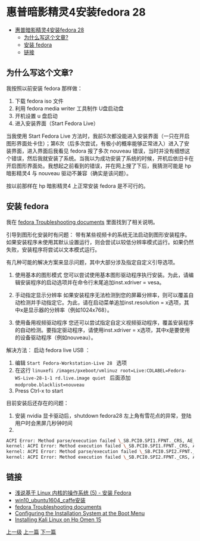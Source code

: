 # 惠普暗影精灵4安装fedora 28

<!-- @import "[TOC]" {cmd="toc" depthFrom=1 depthTo=6 orderedList=false} -->
<!-- code_chunk_output -->

* [惠普暗影精灵4安装fedora 28](#惠普暗影精灵4安装fedora-28)
	* [为什么写这个文章?](#为什么写这个文章)
	* [安装 fedora](#安装-fedora)
	* [链接](#链接)

<!-- /code_chunk_output -->

## 为什么写这个文章?
我按照以前安装 fedora 那样做：
1. 下载 fedora iso 文件
2. 利用 fedora media writer 工具制作 U盘启动盘
3. 开机设置 u 盘启动
4. 进入安装界面（Start Fedora Live）

当我使用 Start Fedora Live 方法时，我前5次都没能进入安装界面（一只在开启图形界面处卡住）；第6次（后多次尝试，有极小的概率能够正常进入）进入了安装界面，进入界面后我看见 fedora 报了多次 nouveau 错误，当时并没有细想这个错误，然后我就安装了系统。当我以为成功安装了系统的时候，开机后依旧卡在开启图形界面处。我想起之前看到的错误，并在网上搜了下后，我猜测可能是 hp 暗影精灵4  与 nouveau 驱动不兼容（确实是该问题）。

按以前那样在 hp 暗影精灵4 上正常安装 fedora  是不可行的。

## 安装 fedora


我在 [fedora Troubleshooting documents](https://docs.fedoraproject.org/f28/install-guide/install/Troubleshooting.html) 里面找到了相关说明。

引导到图形化安装时有问题：
带有某些视频卡的系统无法启动到图形安装程序。如果安装程序未使用其默认设置运行，则会尝试以较低分辨率模式运行。如果仍然失败，安装程序将尝试以文本模式运行。

有几种可能的解决方案来显示问题，其中大部分涉及指定自定义引导选项。
1. 使用基本的图形模式
您可以尝试使用基本图形驱动程序执行安装。为此，请编辑安装程序的启动选项并在命令行末尾追加inst.xdriver = vesa。

2. 手动指定显示分辨率
如果安装程序无法检测到您的屏幕分辨率，则可以覆盖自动检测并手动指定它。为此，请在启动菜单追加inst.resolution = x选项，其中x是显示器的分辨率（例如1024x768）。

3. 使用备用视频驱动程序
您还可以尝试指定自定义视频驱动程序，覆盖安装程序的自动检测。要指定驱动程序，请使用inst.xdriver = x选项，其中x是要使用的设备驱动程序（例如nouveau）。

解决方法：
启动 fedora live USB ：
1. 编辑 ```Start Fedora-Workstation-Live 28 ``` 选项
2. 在这行 ```linuxefi /images/pxeboot/vmlinuz root=Live:CDLABEL=Fedora-WS-Live-28-1-1 rd.live.image quiet ``` 后面添加 ```modprobe.blacklist=nouveau```
3. Press Ctrl-x to start

目前安装后还存在的问题：
1. 安装 nvidia 显卡驱动后，shutdown fedora28 左上角有雪花点的异常，登陆用户时会黑屏几秒钟时间
2.
```sh
ACPI Error: Method parse/execution failed \_SB.PCI0.SPI1.FPNT._CRS, AE_AML_INVALID_RESOURCE_TYPE (20180313/psparse-516)
kernel: ACPI Error: Method execution failed \_SB.PCI0.SPI1.FPNT._CRS, AE_AML_INVALID_RESOURCE_TYPE (20180313/uteval-69)
kernel: ACPI Error: Method parse/execution failed \_SB.PCI0.SPI2.FPNT._CRS, AE_AML_INVALID_RESOURCE_TYPE (20180313/psparse-516)
kernel: ACPI Error: Method execution failed \_SB.PCI0.SPI2.FPNT._CRS, AE_AML_INVALID_RESOURCE_TYPE (20180313/uteval-69)
```

## 链接
* [浅说基于 Linux 内核的操作系统 (5) - 安装 Fedora](https://blog.yoitsu.moe/linux/linux_install_fedora.html)
* [win10_ubuntu1604_caffe安装](http://www.voidcn.com/article/p-uznbwqnf-nx.html)
* [fedora Troubleshooting documents](https://docs.fedoraproject.org/f28/install-guide/install/Troubleshooting.html)
* [Configuring the Installation System at the Boot Menu](https://docs.fedoraproject.org/f28/install-guide/advanced/Boot_Options.html#sect-boot-options-installer)
* [Installing Kali Linux on Hp Omen 15](https://unix.stackexchange.com/questions/440884/installing-kali-linux-on-hp-omen-15)

[上一级](README.md)
[上一篇](gnomeUSBError.md)
[下一篇](install-netease-cloud-music.md)
